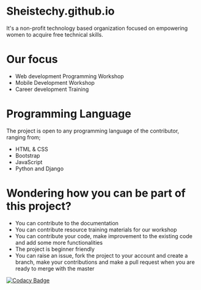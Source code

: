 # Sheistechy.github.io
It's a non-profit technology based organization focused on empowering women to acquire free technical skills.

# Our focus
* Web development Programming Workshop
* Mobile Development Workshop
* Career development Training

# Programming Language
  The project is open to any programming language of the contributor, ranging from;
* HTML & CSS
* Bootstrap
* JavaScript
* Python and Django

# Wondering how you can be part of this  project?
* You can contribute to the documentation
* You can contribute resource training materials for our workshop 
* You can contribute your code, make improvement to the existing code and add some more functionalities
* The project is beginner friendly
* You can raise an issue, fork the project to your account and create a branch, make your contributions and make a pull request when you are ready to merge with the master

[![Codacy Badge](https://api.codacy.com/project/badge/Grade/25f1bbf4b6d644788be09c336cea0e22)](https://www.codacy.com/manual/gconnect/sheistechy.github.io?utm_source=github.com&amp;utm_medium=referral&amp;utm_content=gconnect/sheistechy.github.io&amp;utm_campaign=Badge_Grade)
